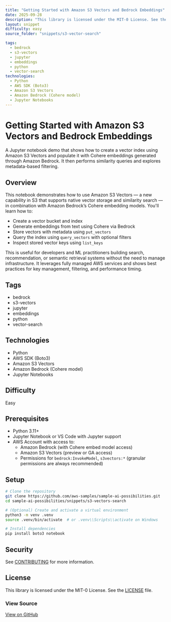 ```yaml
---
title: "Getting Started with Amazon S3 Vectors and Bedrock Embeddings"
date: 2025-09-28
description: "This library is licensed under the MIT-0 License. See the [LICENSE](../../LICENSE) file."
layout: snippet
difficulty: easy
source_folder: "snippets/s3-vector-search"

tags:
  - bedrock
  - s3-vectors
  - jupyter
  - embeddings
  - python
  - vector-search
technologies:
  - Python
  - AWS SDK (Boto3)
  - Amazon S3 Vectors
  - Amazon Bedrock (Cohere model)
  - Jupyter Notebooks
---
```


# Getting Started with Amazon S3 Vectors and Bedrock Embeddings

A Jupyter notebook demo that shows how to create a vector index using Amazon S3 Vectors and populate it with Cohere embeddings generated through Amazon Bedrock. It then performs similarity queries and explores metadata-based filtering.

## Overview

This notebook demonstrates how to use Amazon S3 Vectors — a new capability in S3 that supports native vector storage and similarity search — in combination with Amazon Bedrock’s Cohere embedding models. You'll learn how to:

- Create a vector bucket and index
- Generate embeddings from text using Cohere via Bedrock
- Store vectors with metadata using `put_vectors`
- Query the index using `query_vectors` with optional filters
- Inspect stored vector keys using `list_keys`

This is useful for developers and ML practitioners building search, recommendation, or semantic retrieval systems without the need to manage infrastructure. It leverages fully managed AWS services and shows best practices for key management, filtering, and performance timing.

## Tags

- bedrock
- s3-vectors
- jupyter
- embeddings
- python
- vector-search

## Technologies

- Python
- AWS SDK (Boto3)
- Amazon S3 Vectors
- Amazon Bedrock (Cohere model)
- Jupyter Notebooks

## Difficulty

Easy

## Prerequisites

- Python 3.11+
- Jupyter Notebook or VS Code with Jupyter support
- AWS Account with access to:
  - Amazon Bedrock (with Cohere embed model access)
  - Amazon S3 Vectors (preview or GA access)
  - Permissions for `bedrock:InvokeModel`, `s3vectors:*` (granular permissions are always recommended)

## Setup

```bash
# Clone the repository
git clone https://github.com/aws-samples/sample-ai-possibilities.git
cd sample-ai-possibilities/snippets/s3-vectors-search

# (Optional) Create and activate a virtual environment
python3 -m venv .venv
source .venv/bin/activate  # or .venv\\Scripts\\activate on Windows

# Install dependencies
pip install boto3 notebook
```

## Security

See [CONTRIBUTING](../../CONTRIBUTING.md#security-issue-notifications) for more information.

## License

This library is licensed under the MIT-0 License. See the [LICENSE](../../LICENSE) file.

<div class='source-links'>
  <h3>View Source</h3>
  <a href='https://github.com/aws-samples/sample-ai-possibilities/tree/main/snippets/s3-vector-search' class='btn btn-primary'>
    View on GitHub
  </a>
</div>
